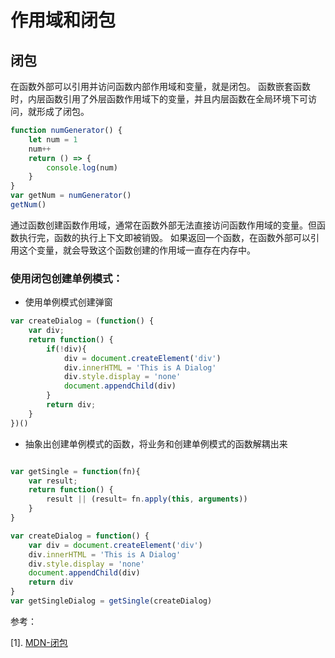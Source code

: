 # 作用域和闭包

## 闭包


在函数外部可以引用并访问函数内部作用域和变量，就是闭包。
函数嵌套函数时，内层函数引用了外层函数作用域下的变量，并且内层函数在全局环境下可访问，就形成了闭包。

```js
function numGenerator() {
    let num = 1
    num++
    return () => {
        console.log(num)
    } 
}
var getNum = numGenerator()
getNum()
```
通过函数创建函数作用域，通常在函数外部无法直接访问函数作用域的变量。但函数执行完，函数的执行上下文即被销毁。
如果返回一个函数，在函数外部可以引用这个变量，就会导致这个函数创建的作用域一直存在内存中。


### 使用闭包创建单例模式：


- 使用单例模式创建弹窗

```js
var createDialog = (function() {
    var div;
    return function() {
        if(!div){
            div = document.createElement('div')
            div.innerHTML = 'This is A Dialog'
            div.style.display = 'none'
            document.appendChild(div)
        }  
        return div;
    }
})()
```
- 抽象出创建单例模式的函数，将业务和创建单例模式的函数解耦出来

```js

var getSingle = function(fn){
    var result;
    return function() {
        result || (result= fn.apply(this, arguments))
    }
}

var createDialog = function() {
    var div = document.createElement('div')
    div.innerHTML = 'This is A Dialog'
    div.style.display = 'none'
    document.appendChild(div)
    return div
}
var getSingleDialog = getSingle(createDialog)
```







参考：


[1]. [MDN-闭包](https://developer.mozilla.org/zh-CN/docs/Web/JavaScript/Closures)  
